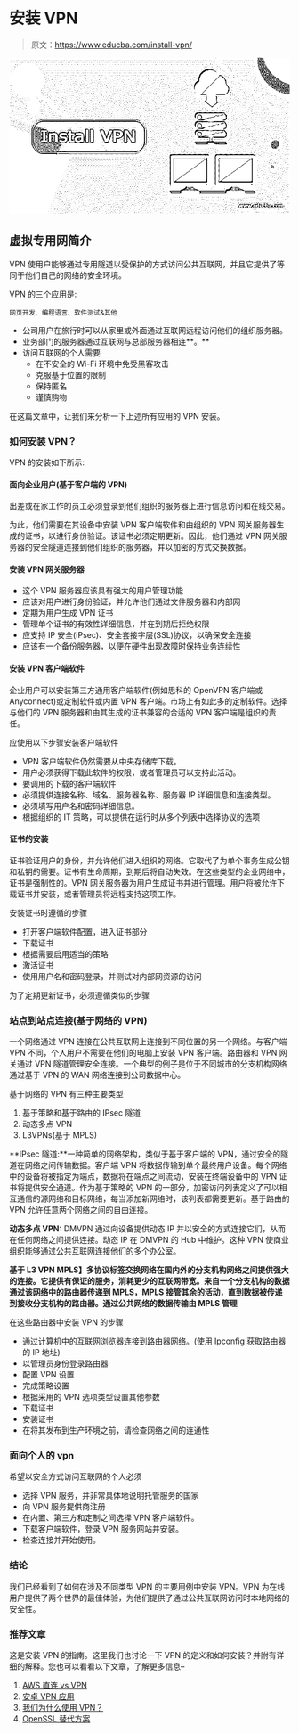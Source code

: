 # 安装 VPN

> 原文：<https://www.educba.com/install-vpn/>

![Install VPN](img/bc0328700839dd1f845718f8993d5a47.png)



## 虚拟专用网简介

VPN 使用户能够通过专用隧道以受保护的方式访问公共互联网，并且它提供了等同于他们自己的网络的安全环境。

VPN 的三个应用是:

<small>网页开发、编程语言、软件测试&其他</small>

*   公司用户在旅行时可以从家里或外面通过互联网远程访问他们的组织服务器。
*   业务部门的服务器通过互联网与总部服务器相连**。**
*   访问互联网的个人需要
    *   在不安全的 Wi-Fi 环境中免受黑客攻击
    *   克服基于位置的限制
    *   保持匿名
    *   谨慎购物

在这篇文章中，让我们来分析一下上述所有应用的 VPN 安装。

### 如何安装 VPN？

VPN 的安装如下所示:

#### 面向企业用户(基于客户端的 VPN)

出差或在家工作的员工必须登录到他们组织的服务器上进行信息访问和在线交易。

为此，他们需要在其设备中安装 VPN 客户端软件和由组织的 VPN 网关服务器生成的证书，以进行身份验证。该证书必须定期更新。因此，他们通过 VPN 网关服务器的安全隧道连接到他们组织的服务器，并以加密的方式交换数据。

#### 安装 VPN 网关服务器

*   这个 VPN 服务器应该具有强大的用户管理功能
*   应该对用户进行身份验证，并允许他们通过文件服务器和内部网
*   定期为用户生成 VPN 证书
*   管理单个证书的有效性详细信息，并在到期后拒绝权限
*   应支持 IP 安全(IPsec)、安全套接字层(SSL)协议，以确保安全连接
*   应该有一个备份服务器，以便在硬件出现故障时保持业务连续性

#### 安装 VPN 客户端软件

企业用户可以安装第三方通用客户端软件(例如思科的 OpenVPN 客户端或 Anyconnect)或定制软件或内置 VPN 客户端。市场上有如此多的定制软件。选择与他们的 VPN 服务器和由其生成的证书兼容的合适的 VPN 客户端是组织的责任。

应使用以下步骤安装客户端软件

*   VPN 客户端软件仍然需要从中央存储库下载。
*   用户必须获得下载此软件的权限，或者管理员可以支持此活动。
*   要调用的下载的客户端软件
*   必须提供连接名称、域名、服务器名称、服务器 IP 详细信息和连接类型。
*   必须填写用户名和密码详细信息。
*   根据组织的 IT 策略，可以提供在运行时从多个列表中选择协议的选项

#### 证书的安装

证书验证用户的身份，并允许他们进入组织的网络。它取代了为单个事务生成公钥和私钥的需要。证书有生命周期，到期后将自动失效。在这些类型的企业网络中，证书是强制性的。VPN 网关服务器为用户生成证书并进行管理。用户将被允许下载证书并安装，或者管理员将远程支持这项工作。

安装证书时遵循的步骤

*   打开客户端软件配置，进入证书部分
*   下载证书
*   根据需要启用适当的策略
*   激活证书
*   使用用户名和密码登录，并测试对内部网资源的访问

为了定期更新证书，必须遵循类似的步骤

### 站点到站点连接(基于网络的 VPN)

一个网络通过 VPN 连接在公共互联网上连接到不同位置的另一个网络。与客户端 VPN 不同，个人用户不需要在他们的电脑上安装 VPN 客户端。路由器和 VPN 网关通过 VPN 隧道管理安全连接。一个典型的例子是位于不同城市的分支机构网络通过基于 VPN 的 WAN 网络连接到公司数据中心。

基于网络的 VPN 有三种主要类型

1.  基于策略和基于路由的 IPsec 隧道
2.  动态多点 VPN
3.  L3VPNs(基于 MPLS)

**IPsec 隧道:**一种简单的网络架构，类似于基于客户端的 VPN，通过安全的隧道在网络之间传输数据。客户端 VPN 将数据传输到单个最终用户设备。每个网络中的设备将被指定为端点，数据将在端点之间流动，安装在终端设备中的 VPN 证书将提供安全通道。作为基于策略的 VPN 的一部分，加密访问列表定义了可以相互通信的源网络和目标网络，每当添加新网络时，该列表都需要更新。基于路由的 VPN 允许任意两个网络之间的自由连接。

**动态多点 VPN:** DMVPN 通过向设备提供动态 IP 并以安全的方式连接它们，从而在任何网络之间提供连接。动态 IP 在 DMVPN 的 Hub 中维护。这种 VPN 使商业组织能够通过公共互联网连接他们的多个办公室。

**基于 L3 VPN MPLS】多协议标签交换网络在国内外的分支机构网络之间提供强大的连接。它提供有保证的服务，消耗更少的互联网带宽。来自一个分支机构的数据通过该网络中的路由器传递到 MPLS，MPLS 接管其余的活动，直到数据被传递到接收分支机构的路由器。通过公共网络的数据传输由 MPLS 管理**

在这些路由器中安装 VPN 的步骤

*   通过计算机中的互联网浏览器连接到路由器网络。(使用 Ipconfig 获取路由器的 IP 地址)
*   以管理员身份登录路由器
*   配置 VPN 设置
*   完成策略设置
*   根据采用的 VPN 选项类型设置其他参数
*   下载证书
*   安装证书
*   在将其发布到生产环境之前，请检查网络之间的连通性

### 面向个人的 vpn

希望以安全方式访问互联网的个人必须

*   选择 VPN 服务，并非常具体地说明托管服务的国家
*   向 VPN 服务提供商注册
*   在内置、第三方和定制之间选择 VPN 客户端软件。
*   下载客户端软件，登录 VPN 服务网站并安装。
*   检查连接并开始使用。

### 结论

我们已经看到了如何在涉及不同类型 VPN 的主要用例中安装 VPN。VPN 为在线用户提供了两个世界的最佳体验，为他们提供了通过公共互联网访问时本地网络的安全性。

### 推荐文章

这是安装 VPN 的指南。这里我们也讨论一下 VPN 的定义和如何安装？并附有详细的解释。您也可以看看以下文章，了解更多信息–

1.  [AWS 直连 vs VPN](https://www.educba.com/aws-direct-connect-vs-vpn/)
2.  [安卓 VPN 应用](https://www.educba.com/vpn-applications-for-android/)
3.  [我们为什么使用 VPN？](https://www.educba.com/why-we-use-vpn/)
4.  [OpenSSL 替代方案](https://www.educba.com/openssl-alternatives/)





